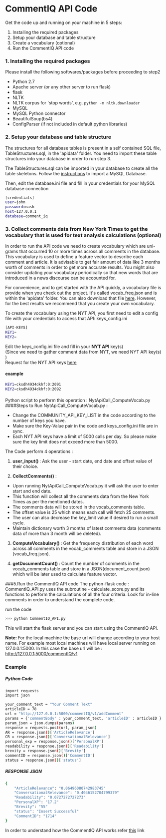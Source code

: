 CommentIQ API Code
========
Get the code up and running on your machine in 5 steps:                                            

1. Installing the required packages
2. Setup your database and table structure
3. Create a vocabulary (optional)
4. Run the CommentIQ API code


### 1. Installing the required packages

Please install the following softwares/packages before proceeding to step2

* Python 2.7
* Apache server (or any other server to run flask)
* flask
* NLTK
* NLTK corpus for 'stop words', e.g. ``python -m nltk.downloader``
* MySQL
* MySQL Python connector
* BeautifulSoup(bs4)
* ConfigParser (if not included in default python libraries)


### 2. Setup your database and table structure

The structures for all database tables is present in a self contained SQL file, TableStructures.sql, in the 'apidata' folder. 
You need to import these table structures into your database in order to run step 3. 
                
The TableStructures.sql can be imported in your database to create all the table skeletons. Follow the <a href="http://www.cyberciti.biz/faq/import-mysql-dumpfile-sql-datafile-into-my-database/" target="_blank">instructions</a> to import a MySQL Database.

Then, edit the database.ini file and fill in your credentials for your MySQL database connection
```sh
[credentials]
user=john
password=nash
host=127.0.0.1
database=comment_iq
```

### 3. Collect comments data from New York Times to get the vocabulary that is used for text analysis calculations (optional)
In order to run the API code we need to create vocabulary which are uni-grams that occurred 10 or more times across all comments in the database. This vocabulary is used to define a feature vector to describe each comment and article. It is advisable to get fair amount of data like 3 months worth of comments in order to get more accurate results. You might also consider updating your vocabulary periodically so that new words that are introduced in a news discourse can be accounted for. 

For convenience, and to get started with the API quickly, a vocabulary file is provide when you check out the project. It's called vocab_freq.json and is within the 'apidata' folder. You can also download that file <a href="http://ec2-54-173-77-171.compute-1.amazonaws.com/commentIQ/v1/getVocabulary" target="_blank">here</a>. However, for the best results we recommend that you create your own vocabulary. 

To create the vocabulary using the NYT API, you first need to edit a config file with your credentials to access that API:
keys_config.ini
```sh
[API-KEYS]
KEY1=
KEY2=
```
Edit the keys_config.ini file and fill in your <b>NYT API</b> key(s)           
(Since we need to gather comment data from NYT, we need NYT API key(s) )               
Request for the NYT API keys <a href="http://developer.nytimes.com/docs/reference/keys" target="_blank">here</a>
#### example
```sh
KEY1=cksdh4934dkhf:0:2091
KEY2=cksdh4934dkhf:0:2092
```

####
Python script to perform this operation : NytApiCall_ComputeVocab.py
####Steps to Run NytApiCall_ComputeVocab.py :

* Change the COMMUNITY_API_KEY_LIST in the code according to the number of keys you have. 
* Make sure the Key-Value pair in the code and keys_config.ini file are in sync.
* Each NYT API keys have a limit of 5000 calls per day. So please make sure the key limit does not exceed more than 5000.

The Code perform 4 operations :

1) <b>user_input() </b> : Ask the user - start date, end date and offset value of their choice.

2) <b>CollectComments()</b> :                    
* Upon running NytApiCall_ComputeVocab.py it will ask the user to enter start and end date. 
* This function will collect all the comments data from the New York Times as per the mentioned dates. 
* The comments data will be stored in the vocab_comments table. 
* The offset value is 25 which means each call will fetch 25 comments. 
* The user can also decrease the key_limit value if desired to run a small cycle.
* Maintain dictionary worth 3 months of latest comments data (comments data of more than 3 month will be deleted).

3) <b>ComputeVocabulary() </b> : Get the frequency distribution of each word across all comments in the vocab_comments table and store in a JSON (vocab_freq.json).

4) <b> getDocumentCount() </b> : Count the number of comments in the vocab_comments table and store in a JSON(document_count.json) which will be later used to calculate feature vector.


###5.Run the CommentIQ API code
The python-flask code : CommentIQ_API.py uses the subroutine - calculate_score.py and its functions to perform the calculations of all the four criteria. Look for in-line comments in order to understand the complete code.

run the code
```sh 
>>> python CommentIQ_API.py 
```
This will start the flask server and you can start using the CommentIQ API.

<b>Note: </b>For the local machine the base url will change according to your host name. For example most local machines will have local server running on 127.0.0.1:5000.  In this case the base url will be : http://127.0.0.1:5000/commentIQ/v1
#####
###  Example
##### Python Code
```sh
import requests
import json

your_comment_text = "Your Comment Text"
articleID = 78
url = "http://127.0.0.1:5000/commentIQ/v1/addComment"
params = {'commentBody' : your_comment_text, 'articleID' : articleID }
param_json = json.dumps(params)
response = requests.post(url, param_json)
AR = response.json()['ArticleRelevance']
CR = response.json()['ConversationalRelevance']
personal_exp = response.json()['PersonalXP']
readability = response.json()['Readability']
brevity = response.json()['Brevity']
commentID = response.json()['CommentID']
status = response.json()['status']
```
##### RESPONSE JSON
```sh
{
    "ArticleRelevance": "0.06496080742983745"
    "ConversationalRelevance": "0.4046152704799379"
    "Readability": "0.0727272727273"
    "PersonalXP": "17.2"
    "Brevity": "55"
    "status": "Insert Successful"
    "CommentID": "1714"
}        
```

In order to understand how the CommentIQ API works refer <a href="https://github.com/comp-journalism/commentIQ" target="_blank">this</a> link



